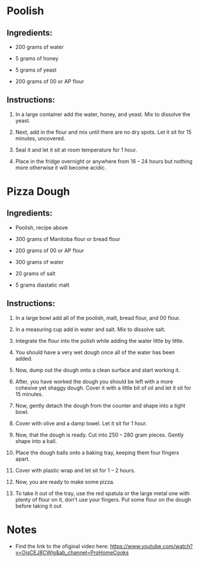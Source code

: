 # Poolish

## Ingredients:

*   200 grams of water
    
*   5 grams of honey
    
*   5 grams of yeast
    
*   200 grams of 00 or AP flour
    

## Instructions:

1.  In a large container add the water, honey, and yeast. Mix to dissolve the yeast.
    
2.  Next, add in the flour and mix until there are no dry spots. Let it sit for 15 minutes, uncovered.
    
3.  Seal it and let it sit at room temperature for 1 hour.
    
4.  Place in the fridge overnight or anywhere from 16 – 24 hours but nothing more otherwise it will become acidic.
    

# Pizza Dough

## Ingredients:

*   Poolish, recipe above
    
*   300 grams of Manitoba flour or bread flour
    
*   200 grams of 00 or AP flour
    
*   300 grams of water
    
*   20 grams of salt

*   5 grams diastatic malt
    

## Instructions:

1.  In a large bowl add all of the poolish, malt, bread flour, and 00 flour.
    
2.  In a measuring cup add in water and salt. Mix to dissolve salt.
    
3.  Integrate the flour into the polish while adding the water little by little.
    
4.  You should have a very wet dough once all of the water has been added.
    
5.  Now, dump out the dough onto a clean surface and start working it.
    
6.  After, you have worked the dough you should be left with a more cohesive yet shaggy dough. Cover it with a little bit of oil and let it sit for 15 minutes.
    
7.  Now, gently detach the dough from the counter and shape into a tight bowl.
    
8.  Cover with olive and a damp towel. Let it sit for 1 hour.
    
9.  Now, that the dough is ready. Cut into 250 – 280 gram pieces. Gently shape into a ball. 
    
10.  Place the dough balls onto a baking tray, keeping them four fingers apart.
    
11.  Cover with plastic wrap and let sit for 1 – 2 hours.
    
12.  Now, you are ready to make some pizza.

13.  To take it out of the tray, use the red spatula or the large metal one with plenty of flour on it, don't use your fingers. Put some flour on the dough before taking it out 

# Notes

* Find the link to the ofiginal video here: https://www.youtube.com/watch?v=OjsCEJ8CWlg&ab_channel=ProHomeCooks 
